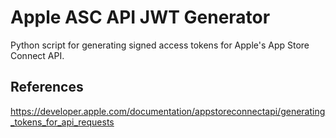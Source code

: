 # Apple ASC API JWT Generator

Python script for generating signed access tokens for Apple's App Store Connect API.

## References

https://developer.apple.com/documentation/appstoreconnectapi/generating_tokens_for_api_requests